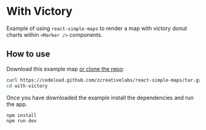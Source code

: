 
# With Victory

Example of using `react-simple-maps` to render a map with victory donut charts within `<Marker />` components.

## How to use

Download this example map [or clone the repo](https://github.com/zcreativelabs/react-simple-maps):

```bash
curl https://codeload.github.com/zcreativelabs/react-simple-maps/tar.gz/master | tar -xz --strip=2 react-simple-maps-master/examples/with-victory
cd with-victory
```

Once you have downloaded the example install the dependencies and run the app.

```bash
npm install
npm run dev
```
